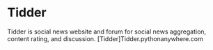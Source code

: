 # Tidder
Tidder is social news website and forum for social news aggregation, content rating, and discussion.
[Tidder]Tidder.pythonanywhere.com

